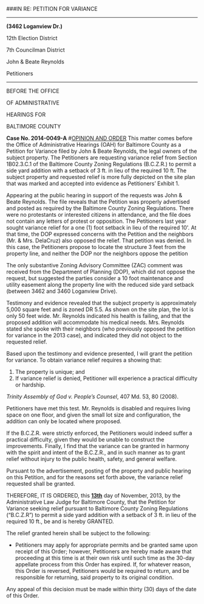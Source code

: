 ###IN RE: PETITION FOR VARIANCE

---------
**(3462 Loganview Dr.)**

12th Election District

7th Councilman District

John & Beate Reynolds

Petitioners

--------
BEFORE THE OFFICE

OF ADMINISTRATIVE

HEARINGS FOR

BALTIMORE COUNTY

**Case No. 2014-0049-A**
#<u>OPINION AND ORDER</u>
This matter comes before the Office of Administrative Hearings (OAH) for Baltimore County as a Petition for Variance filed by John & Beate Reynolds, the legal owners of the subject property. The Petitioners are requesting variance relief from Section 1B02.3.C.1 of the Baltimore County Zoning Regulations (B.C.Z.R.) to permit a side yard addition with a setback of 3 ft. in lieu of the required 10 ft. The subject property and requested relief is more fully depicted on the site plan that was marked and accepted into evidence as Petitioners’ Exhibit 1. 
Appearing at the public hearing in support of the requests was John & Beate Reynolds. The file reveals that the Petition was properly advertised and posted as required by the Baltimore County Zoning Regulations. There were no protestants or interested citizens in attendance, and the file does not contain any letters of protest or opposition. The Petitioners last year sought variance relief for a one (1) foot setback in lieu of the required 10'. At that time, the DOP expressed concerns with the Petition and the neighbors (Mr. & Mrs. DelaCruz) also opposed the relief. That petition was denied. In this case, the Petitioners propose to locate the structure 3 feet from the property line, and neither the DOP nor  the neighbors oppose the petition
The only substantive Zoning Advisory Committee (ZAC) comment was received from the Department of Planning (DOP), which did not oppose the request, but suggested the parties consider a 10 foot maintenance and utility easement along the property line with the reduced side yard setback (between 3462 and 3460 Loganview Drive).
Testimony and evidence revealed that the subject property is approximately 5,000 square feet and is zoned DR 5.5. As shown on the site plan, the lot is only 50 feet wide. Mr. Reynolds indicated his health is failing, and that the proposed addition will accommodate his medical needs. Mrs. Reynolds stated she spoke with their neighbors (who previously opposed the petition for variance in the 2013 case), and indicated they did not object to the requested relief.
Based upon the testimony and evidence presented, I will grant the petition for variance. To obtain variance relief requires a showing that:
1. The property is unique; and
2. If variance relief is denied, Petitioner will experience a practical difficulty or hardship. 
*Trinity Assembly of God v. People’s Counsel*, 407 Md. 53, 80 (2008).
Petitioners have met this test. Mr. Reynolds is disabled and requires living space on one floor, and given the small lot size and configuration, the addition can only be located where proposed.
If the B.C.Z.R. were strictly enforced, the Petitioners would indeed suffer a practical difficulty, given they would be unable to construct the improvements. Finally, I find that the variance can be granted in harmony with the spirit and intent of the B.C.Z.R., and in such manner as to grant relief without injury to the public health, safety, and general welfare.
Pursuant to the advertisement, posting of the property and public hearing on this Petition, and for the reasons set forth above, the variance relief requested shall be granted.
THEREFORE, IT IS ORDERED, this **<u>13th</u>** day of November, 2013, by the Administrative Law Judge for Baltimore County, that the Petition for Variance seeking relief pursuant to Baltimore County Zoning Regulations (“B.C.Z.R”) to permit a side yard addition with a setback of 3 ft. in lieu of the required 10 ft., be and is hereby GRANTED.
The relief granted herein shall be subject to the following:
  * Petitioners may apply for appropriate permits and be granted same upon receipt of this Order; however, Petitioners are hereby made aware that proceeding at this time is at their own risk until such time as the 30-day appellate process from this Order has expired. If, for whatever reason, this Order is reversed, Petitioners would be required to return, and be responsible for returning, said property to its original condition. Any appeal of this decision must be made within thirty (30) days of the date of this Order.